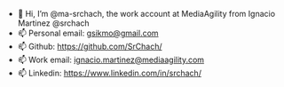 - 👋 Hi, I’m @ma-srchach, the work account at MediaAgility from Ignacio Martinez @srchach 
- 📫 Personal email: gsikmo@gmail.com
- 📫 Github: https://github.com/SrChach/
- 📫 Work email: ignacio.martinez@mediaagility.com
- 📫 Linkedin: https://www.linkedin.com/in/srchach/

<!---
ma-srchach/ma-srchach is a ✨ special ✨ repository because its `README.md` (this file) appears on your GitHub profile.
You can click the Preview link to take a look at your changes.
--->

